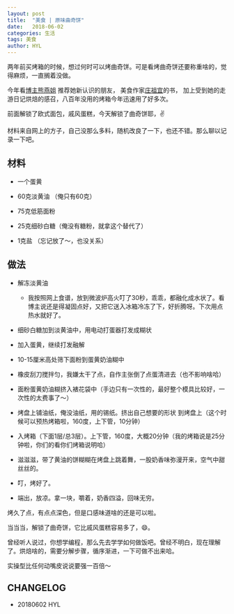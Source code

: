```yaml
---
layout: post
title:  "美食 | 原味曲奇饼"
date:   2018-06-02
categories: 生活
tags: 美食
author: HYL
---
```


两年前买烤箱的时候，想过何时可以烤曲奇饼。可是看烤曲奇饼还要称重啥的，觉得麻烦，一直搁着没做。

今年看[博主熊燕姐](https://weibo.com/u/1684864783?topnav=1&wvr=6&topsug=1) 推荐她新认识的朋友，
美食作家[庄祖宜](https://weibo.com/zhuangzuyi?topnav=1&wvr=6&topsug=1)的书， 加上受到她的走游日记烘焙的感召，八百年没用的烤箱今年迅速用了好多次。

前面解锁了欧式面包，戚风蛋糕，今天解锁了曲奇饼耶，✌️

材料来自网上的方子，自己没那么多料，随机改良了一下，也还不错。那么聊以记录一下吧。


## 材料

- 一个蛋黄

- 60克淡黄油 （俺只有60克）

- 75克低筋面粉

- 25克细砂白糖（俺没有糖粉，就拿这个替代了）

- 1克盐 （忘记放了～，也没关系）

## 做法

-  解冻淡黄油
    - 我按照网上食谱，放到微波炉高火叮了30秒，乖乖，都融化成水状了。看博主说还是得凝固点好，又把它送入冰箱冷冻了下，好折腾呀。下次用点热水就好了。

- 细砂白糖加到淡黄油中，用电动打蛋器打发成糊状

- 加入蛋黄，继续打发融解

- 10-15厘米高处筛下面粉到蛋黄奶油糊中

- 橡皮刮刀搅拌匀，我嫌太干了点，自作主张倒了点蛋清进去（也不影响啥哈）

- 面粉蛋黄奶油糊挤入裱花袋中（手边只有一次性的，最好整个模具比较好，一次性的太费事了～）

- 烤盘上铺油纸，俺没油纸，用的锡纸。挤出自己想要的形状 到烤盘上（这个时候可以预热烤箱啦，160度，上下管，10分钟）

- 入烤箱（下面1层/总3层）。上下管，160度，大概20分钟（我的烤箱说是25分钟啦，你们的看你们烤箱说明哈）

- 滋滋滋，带了黄油的饼糊糊在烤盘上跳着舞，一股奶香味弥漫开来，空气中甜丝丝的。

- 叮，烤好了。

- 端出，放凉。拿一块，嚼着，奶香四溢，回味无穷。


烤久了点，有点点深色，但是口感味道啥的还是可以啦。

当当当，解锁了曲奇饼，它比戚风蛋糕容易多了，😄。

曾经听人说过，你想学编程，那么先去学学如何做饭吧。曾经不明白，现在理解了。烘焙啥的，需要分解步骤，循序渐进，一下可做不出来哈。

实操型比任何动嘴皮说说要强一百倍～





## CHANGELOG

- 20180602 HYL
